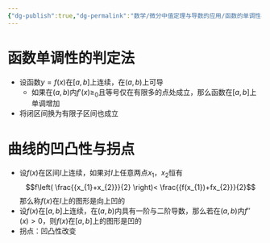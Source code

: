 ```yaml
---
{"dg-publish":true,"dg-permalink":"数学/微分中值定理与导数的应用/函数的单调性与曲线的凹凸性","permalink":"/数学/微分中值定理与导数的应用/函数的单调性与曲线的凹凸性/","dgHomeLink":true,"dgPassFrontmatter":false}
---
```



# 函数单调性的判定法
- 设函数$y=f(x)$在$[a,b]$上连续，在$(a,b)$上可导
	- 如果在$(a,b)$内$f'(x)\geq_{0}$且等号仅在有限多的点处成立，那么函数在$[a,b]$上单调增加
- 将闭区间换为有限子区间也成立

# 曲线的凹凸性与拐点
- 设$f(x)$在区间$I$上连续，如果对$I$上任意两点$x_{1}$，$x_{2}$恒有$$f\left( \frac{{x_{1}+x_{2}}}{2} \right)< \frac{{f(x_{1})+fx_{2}}}{2}$$那么称$f(x)$在$I$上的图形是向上凹的
- 设$f(x)$在$[a,b]$上连续，在$(a,b)$内具有一阶与二阶导数，那么若在$(a,b)$内$f''(x)>0$，则$f(x)$在$[a,b]$上的图形是凹的
- 拐点：凹凸性改变